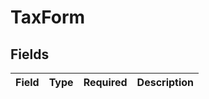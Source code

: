# TaxForm


## Fields

| Field       | Type        | Required    | Description |
| ----------- | ----------- | ----------- | ----------- |